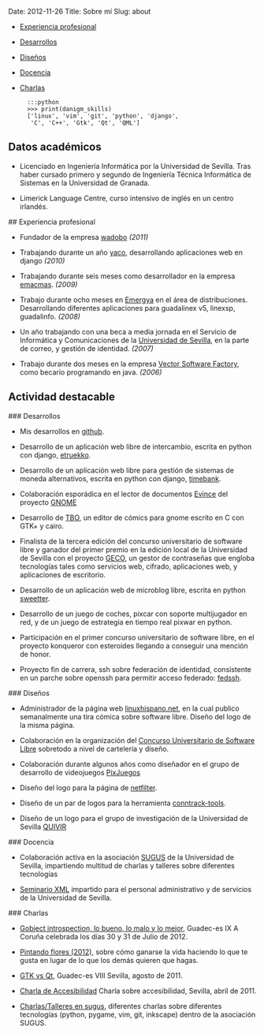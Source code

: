 Date: 2012-11-26
Title: Sobre mí
Slug: about

* [Experiencia profesional](#work)
* [Desarrollos](#devs)
* [Diseños](#design)
* [Docencia](#teaching)
* [Charlas](#talks)

        :::python
        >>> print(danigm_skills)
        ['linux', 'vim', 'git', 'python', 'django',
         'C', 'C++', 'Gtk', 'Qt', 'QML']

## Datos académicos

* Licenciado en Ingeniería Informática por la Universidad de Sevilla.
Tras haber cursado primero y segundo de Ingeniería Técnica Informática
de Sistemas en la Universidad de Granada.

* Limerick Language Centre, curso intensivo de inglés en un centro
irlandés.

<div id="work"></div>
## Experiencia profesional

* Fundador de la empresa [wadobo](http://wadobo.com) *(2011)*

* Trabajando durante un año [yaco](http://yaco.es), desarrollando aplicaciones
web en django *(2010)*

* Trabajando durante seis meses como desarrollador en la empresa
[emacmas](http://emacmas.com). *(2009)*

* Trabajo durante ocho meses en [Emergya](http://emergya.es) en el área de distribuciones.
Desarrollando diferentes aplicaciones para guadalinex v5, linexsp, guadalinfo. *(2008)*

* Un año trabajando con una beca a media jornada en el Servicio de Informática
y Comunicaciones de la [Universidad de Sevilla](http://us.es),
en la parte de correo, y gestión
de identidad. *(2007)*

* Trabajo durante dos meses en la empresa
[Vector Software Factory](http://vectorsf.com/),
 como becario programando en java. *(2006)*

## Actividad destacable

<div id="devs"></div>
### Desarrollos

* Mis desarrollos en [github](http://github.com/danigm).

* Desarrollo de un aplicación web libre de intercambio, escrita en python con
django, [etruekko](https://github.com/wadobo/etruekko).

* Desarrollo de un aplicación web libre para gestión de sistemas de moneda
alternativos, escrita en python con django, [timebank](https://github.com/wadobo/timebank).

* Colaboración esporádica en el lector de documentos
[Evince](http://live.gnome.org/Evince) del proyecto [GNOME](http://gnome.org)

* Desarrollo de [TBO](http://github.com/danigm/tbo), un editor de cómics para
gnome escrito en C con GTK+ y cairo.

* Finalista de la tercera edición del concurso universitario de software libre
y ganador del primer premio en la edición local de la Universidad de Sevilla
con el proyecto [GECO](https://github.com/wadobo/GECO), un gestor de
contraseñas que engloba tecnologías tales como servicios web, cifrado,
aplicaciones web, y aplicaciones de escritorio.

* Desarrollo de un aplicación web de microblog libre, escrita en python
[sweetter](https://github.com/danigm/sweetter).

* Desarrollo de un juego de coches, pixcar con soporte multijugador en red, y
de un juego de estrategia en tiempo real pixwar en python.

* Participación en el primer concurso universitario de software libre, en el
proyecto konqueror con esteroides llegando a conseguir una mención de honor.

* Proyecto fin de carrera, ssh sobre federación de identidad, consistente en un
parche sobre openssh para permitir acceso federado:
[fedssh](http://git.danigm.net/gitphp/index.php?p=fedssh.git&a=summary).

<div id="design"></div>
### Diseños

* Administrador de la página web [linuxhispano.net](http://linuxhispano.net),
en la cual publico semanalmente una tira cómica sobre software libre. Diseño
del logo de la misma página.

* Colaboración en la organización del
[Concurso Universitario de Software Libre](http://concursosoftwarelibre.org)
sobretodo a nivel de cartelería y diseño.

* Colaboración durante algunos años como diseñador en el grupo de
desarrollo de videojuegos [PixJuegos](http://www.pixjuegos.com/)

* Diseño del logo para la página de [netfilter](http://netfilter.org).

* Diseño de un par de logos para la herramienta
[conntrack-tools](http://conntrack-tools.netfilter.org/).

* Diseño de un logo para el grupo de investigación de la Universidad de Sevilla
[QUIVIR](http://www.lsi.us.es/~quivir/index.php/Main/HomePage)

<div id="teaching"></div>
### Docencia

* Colaboración activa en la asociación [SUGUS](http://sugus.eii.us.es)
de la Universidad de Sevilla, impartiendo multitud de charlas
y talleres sobre diferentes tecnologías

* [Seminario XML](http://www.forpas.us.es/cursos/ficha_curso.asp?curso=08057)
impartido para el personal administrativo y de servicios de la
Universidad de Sevilla.

<div id="talks"></div>
### Charlas

* [Gobject introspection, lo bueno, lo malo y lo mejor](http://www.flickr.com/photos/anarey/7691578284/),
Guadec-es IX A Coruña celebrada los días 30 y 31 de Julio de 2012.

* [Pintando flores (2012)](http://vimeo.com/44651092), sobre cómo ganarse la
vida haciendo lo que te gusta en lugar de lo que los demás quieren
que hagas.

* [GTK vs Qt](http://2011.guadec.es/guadec/programa/jueves_4),
Guadec-es VIII Sevilla, agosto de 2011.

* [Charla de Accesibilidad](http://www.flickr.com/photos/anarey/5595756474/in/set-72157626317701395)
Charla sobre accesibilidad, Sevilla, abril de 2011.

* [Charlas/Talleres en sugus](http://sugus.eii.us.es/web/index.php?s=danigm),
diferentes charlas sobre diferentes tecnologías (python, pygame, vim,
git, inkscape) dentro de la asociación SUGUS.
